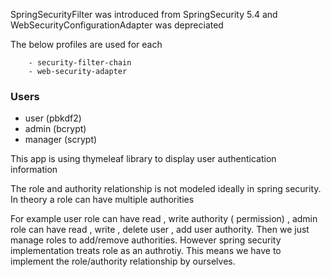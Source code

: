 SpringSecurityFilter was introduced from SpringSecurity 5.4 and WebSecurityConfigurationAdapter was depreciated

The below profiles are used for each

        - security-filter-chain
        - web-security-adapter


### Users
- user  (pbkdf2)
- admin  (bcrypt)
- manager (scrypt)

This app is using thymeleaf library to display user authentication information


The role and authority relationship is not modeled ideally in spring security. In theory a role can have multiple authorities

For example user role can have read , write authority ( permission) , admin role can have read , write , delete user , add user authority. 
Then we just manage roles to add/remove authorities. However spring security implementation treats role as an authrotiy.  This means we have to
implement the role/authority relationship by ourselves.


